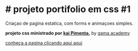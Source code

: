 <h1># projeto portifolio em css #1</h1>

<p>Criaçao de pagina estatica, com forms e animaçoes simples.



<p><strong> projeto css ministrado por <a href="https://github.com/kpmnta">kai Pimenta.</strong></a> by <a href="https://www.gama.academy/">gama academy</a>

<a href="https://danilordev.github.io/projetocss/projetokai/"> conheça a pagina clicando aqui aqui</a>
